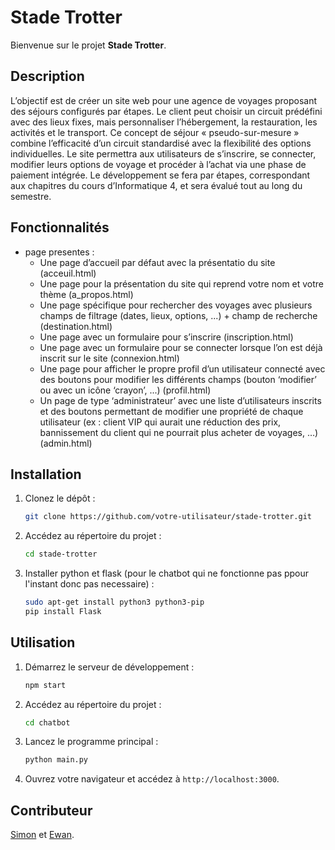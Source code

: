 # Stade Trotter

Bienvenue sur le projet **Stade Trotter**.

## Description

L’objectif est de créer un site web pour une agence de voyages proposant des séjours configurés par étapes. Le client peut choisir un circuit prédéfini avec des lieux fixes, mais personnaliser l’hébergement, la restauration, les activités et le transport. Ce concept de séjour « pseudo-sur-mesure » combine l’efficacité d’un circuit standardisé avec la flexibilité des options individuelles. Le site permettra aux utilisateurs de s’inscrire, se connecter, modifier leurs options de voyage et procéder à l’achat via une phase de paiement intégrée. Le développement se fera par étapes, correspondant aux chapitres du cours d’Informatique 4, et sera évalué tout au long du semestre.

## Fonctionnalités

- page presentes :
    - Une page d’accueil par défaut avec la présentatio du site (acceuil.html)
    - Une page pour la présentation du site qui reprend votre nom et votre thème (a_propos.html)
    - Une page spécifique pour rechercher des voyages avec plusieurs champs de filtrage (dates, lieux, options, ...) + champ de recherche (destination.html)
    - Une page avec un formulaire pour s’inscrire (inscription.html)
    - Une page avec un formulaire pour se connecter lorsque l’on est déjà inscrit sur le site (connexion.html)
    - Une page pour afficher le propre profil d’un utilisateur connecté avec des boutons pour modifier les différents champs (bouton ‘modifier’ ou avec un icône ‘crayon’, ...) (profil.html)
    - Un page de type ‘administrateur’ avec une liste d’utilisateurs inscrits et des boutons permettant de modifier une propriété de chaque utilisateur (ex : client VIP qui aurait une réduction des prix, bannissement du client qui ne pourrait plus acheter de voyages, …) (admin.html)

## Installation

1. Clonez le dépôt :
    ```bash
    git clone https://github.com/votre-utilisateur/stade-trotter.git
    ```
2. Accédez au répertoire du projet :
    ```bash
    cd stade-trotter
    ```
3. Installer python et flask (pour le chatbot qui ne fonctionne pas ppour l'instant donc pas necessaire) :
    ```bash
    sudo apt-get install python3 python3-pip
    pip install Flask
    ```

## Utilisation

1. Démarrez le serveur de développement :
    ```bash
    npm start
    ```

2. Accédez au répertoire du projet :
    ```bash
    cd chatbot
    ```

3. Lancez le programme principal :
    ```bash
    python main.py
    ``` 

4. Ouvrez votre navigateur et accédez à `http://localhost:3000`.

## Contributeur
[Simon](https://github.com/Simonhamel1) et [Ewan](https://github.com/Clab-ewan).
